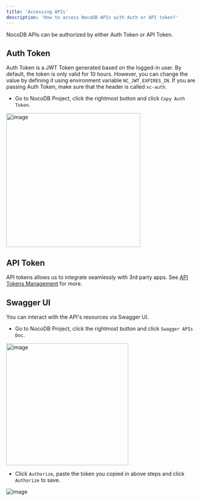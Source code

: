 ```yaml
---
title: 'Accessing APIs'
description: 'How to access NocoDB APIs with Auth or API token?'
---
```


NocoDB APIs can be authorized by either Auth Token or API Token.

## Auth Token

Auth Token is a JWT Token generated based on the logged-in user. By default, the token is only valid for 10 hours. However, you can change the value by defining it using environment variable `NC_JWT_EXPIRES_IN`. If you are passing Auth Token, make sure that the header is called `xc-auth`.

- Go to NocoDB Project, click the rightmost button and click ``Copy Auth Token``.
    
<img width="357" alt="image" src="https://user-images.githubusercontent.com/35857179/194856397-b2e194e8-5ca1-420e-8b46-e1345d1d91d3.png">

## API Token

API tokens allows us to integrate seamlessly with 3rd party apps. See [API Tokens Management](../setup-and-usages/team-and-auth#api-tokens-management) for more.

## Swagger UI

You can interact with the API's resources via Swagger UI.

- Go to NocoDB Project, click the rightmost button and click  ``Swagger APIs Doc``.
  
<img width="325" alt="image" src="https://user-images.githubusercontent.com/35857179/194856535-c81bfc2a-8cdd-41aa-8aa6-9c667c972fa4.png">

- Click ``Authorize``, paste the token you copied in above steps and click `Authorize` to save.

![image](https://user-images.githubusercontent.com/35857179/164874471-29fc1630-ab99-4c25-8ce2-b41e5415e4be.png)

